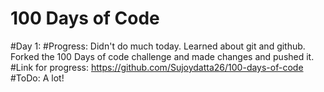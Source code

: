 # 100 Days of Code

#Day 1:
	#Progress:
		Didn't do much today. Learned about git and github. Forked the 100 Days of code challenge and made changes and pushed it.
	#Link for progress:
		https://github.com/Sujoydatta26/100-days-of-code
	#ToDo:
		A lot!